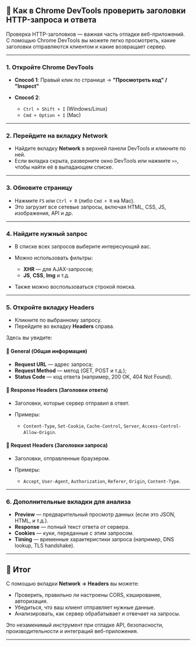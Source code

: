 ## 📌 Как в Chrome DevTools проверить заголовки HTTP-запроса и ответа

Проверка HTTP-заголовков — важная часть отладки веб-приложений. С помощью Chrome DevTools вы можете легко просмотреть, какие заголовки отправляются клиентом и какие возвращает сервер.

---

### 1. Откройте Chrome DevTools

* **Способ 1**: Правый клик по странице → **"Просмотреть код" / "Inspect"**
* **Способ 2**:

    * `Ctrl + Shift + I` (Windows/Linux)
    * `Cmd + Option + I` (Mac)

---

### 2. Перейдите на вкладку **Network**

* Найдите вкладку **Network** в верхней панели DevTools и кликните по ней.
* Если вкладка скрыта, разверните окно DevTools или нажмите `>>`, чтобы найти её в выпадающем списке.

---

### 3. Обновите страницу

* Нажмите `F5` или `Ctrl + R` (либо `Cmd + R` на Mac).
* Это загрузит все сетевые запросы, включая HTML, CSS, JS, изображения, API и др.

---

### 4. Найдите нужный запрос

* В списке всех запросов выберите интересующий вас.
* Можно использовать фильтры:

    * **XHR** — для AJAX-запросов;
    * **JS**, **CSS**, **Img** и т.д.
* Также можно воспользоваться строкой поиска.

---

### 5. Откройте вкладку **Headers**

* Кликните по выбранному запросу.
* Перейдите во вкладку **Headers** справа.

Здесь вы увидите:

#### 🔹 General (Общая информация)

* **Request URL** — адрес запроса;
* **Request Method** — метод (GET, POST и т.д.);
* **Status Code** — код ответа (например, 200 OK, 404 Not Found).

#### 🔹 Response Headers (Заголовки ответа)

* Заголовки, которые сервер отправил в ответ.
* Примеры:

    * `Content-Type`, `Set-Cookie`, `Cache-Control`, `Server`, `Access-Control-Allow-Origin`.

#### 🔹 Request Headers (Заголовки запроса)

* Заголовки, отправленные браузером.
* Примеры:

    * `Accept`, `User-Agent`, `Authorization`, `Referer`, `Origin`, `Content-Type`.

---

### 6. Дополнительные вкладки для анализа

* **Preview** — предварительный просмотр данных (если это JSON, HTML, и т.д.).
* **Response** — полный текст ответа от сервера.
* **Cookies** — куки, переданные с этим запросом.
* **Timing** — временные характеристики запроса (например, DNS lookup, TLS handshake).

---

## 🎯 Итог

С помощью вкладки **Network → Headers** вы можете:

* Проверить, правильно ли настроены CORS, кэширование, авторизация.
* Убедиться, что ваш клиент отправляет нужные данные.
* Анализировать, как сервер обрабатывает и отвечает на запросы.

Это незаменимый инструмент при отладке API, безопасности, производительности и интеграций веб-приложения.

---

